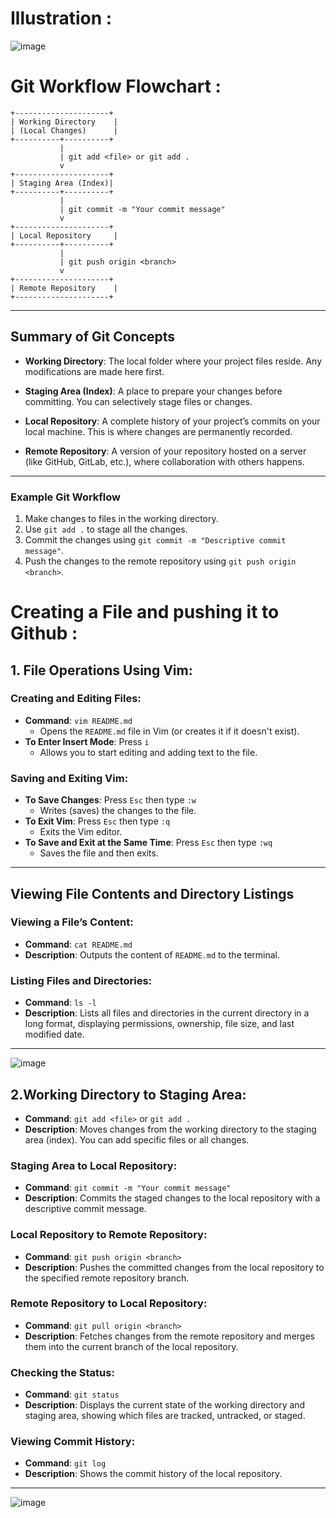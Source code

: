 # Illustration :

![image](https://github.com/user-attachments/assets/fb0fddfb-938c-43b8-8a7f-63ca5ebe5db0)


# Git Workflow Flowchart :

```plaintext
+---------------------+
| Working Directory    |
| (Local Changes)      |
+----------+----------+
           |
           | git add <file> or git add .
           v
+---------------------+
| Staging Area (Index)|
+----------+----------+
           |
           | git commit -m "Your commit message"
           v
+---------------------+
| Local Repository     |
+----------+----------+
           |
           | git push origin <branch>
           v
+---------------------+
| Remote Repository    |
+---------------------+
```

---

## Summary of Git Concepts

- **Working Directory**: The local folder where your project files reside. Any modifications are made here first.

- **Staging Area (Index)**: A place to prepare your changes before committing. You can selectively stage files or changes.

- **Local Repository**: A complete history of your project’s commits on your local machine. This is where changes are permanently recorded.

- **Remote Repository**: A version of your repository hosted on a server (like GitHub, GitLab, etc.), where collaboration with others happens.

---

### Example Git Workflow

1. Make changes to files in the working directory.
2. Use `git add .` to stage all the changes.
3. Commit the changes using `git commit -m "Descriptive commit message"`.
4. Push the changes to the remote repository using `git push origin <branch>`.

# Creating  a File and pushing it to Github :

## 1. File Operations Using Vim: 

### Creating and Editing Files:

- **Command**: `vim README.md`
  - Opens the `README.md` file in Vim (or creates it if it doesn't exist).
- **To Enter Insert Mode**: Press `i`
  - Allows you to start editing and adding text to the file.

### Saving and Exiting Vim:

- **To Save Changes**: Press `Esc` then type `:w`
  - Writes (saves) the changes to the file.
- **To Exit Vim**: Press `Esc` then type `:q`
  - Exits the Vim editor.
- **To Save and Exit at the Same Time**: Press `Esc` then type `:wq`
  - Saves the file and then exits.

---

## Viewing File Contents and Directory Listings

### Viewing a File’s Content:

- **Command**: `cat README.md`
- **Description**: Outputs the content of `README.md` to the terminal.

### Listing Files and Directories:

- **Command**: `ls -l`
- **Description**: Lists all files and directories in the current directory in a long format, displaying permissions, ownership, file size, and last modified date.

---

![image](https://github.com/user-attachments/assets/0e0128e0-9471-416a-917f-15d7cf87336a)

## 2.Working Directory to Staging Area:

- **Command**: `git add <file>` or `git add .`
- **Description**: Moves changes from the working directory to the staging area (index). You can add specific files or all changes.

### Staging Area to Local Repository:

- **Command**: `git commit -m "Your commit message"`
- **Description**: Commits the staged changes to the local repository with a descriptive commit message.

### Local Repository to Remote Repository:

- **Command**: `git push origin <branch>`
- **Description**: Pushes the committed changes from the local repository to the specified remote repository branch.

### Remote Repository to Local Repository:

- **Command**: `git pull origin <branch>`
- **Description**: Fetches changes from the remote repository and merges them into the current branch of the local repository.

### Checking the Status:

- **Command**: `git status`
- **Description**: Displays the current state of the working directory and staging area, showing which files are tracked, untracked, or staged.

### Viewing Commit History:

- **Command**: `git log`
- **Description**: Shows the commit history of the local repository.

---

![image](https://github.com/user-attachments/assets/56de0684-df8e-480c-9660-b26facb8076c)

